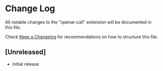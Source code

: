 # Change Log

All notable changes to the "openai-call" extension will be documented in this file.

Check [Keep a Changelog](http://keepachangelog.com/) for recommendations on how to structure this file.

## [Unreleased]

- Initial release